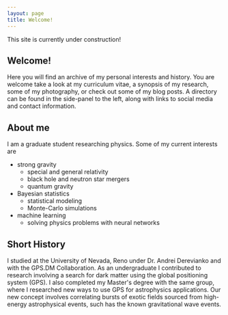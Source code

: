 ```yaml
---
layout: page
title: Welcome!
---
```


<p style="warning">This site is currently under construction!</p>

## Welcome!

Here you will find an archive of my personal interests and history. You are welcome take a look at my curriculum vitae, a synopsis of my research, some of my photography, or check out some of my blog posts. A directory can be found in the side-panel to the left, along with links to social media and contact information.

## About me

I am a graduate student researching physics. Some of my current interests are

* strong gravity
  * special and general relativity
  * black hole and neutron star mergers
  * quantum gravity
* Bayesian statistics
  * statistical modeling
  * Monte-Carlo simulations
* machine learning
  * solving physics problems with neural networks


## Short History

I studied at the University of Nevada, Reno under Dr. Andrei Derevianko and with the GPS.DM Collaboration. As an undergraduate I contributed to research involving a search for dark matter using the global positioning system (GPS). I also completed my Master's degree with the same group, where I researched new ways to use GPS for astrophysics applications. Our new concept involves correlating bursts of exotic fields sourced from high-energy astrophysical events, such has the known gravitational wave events.
